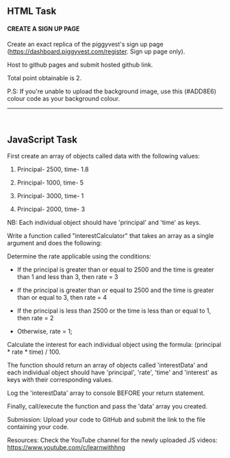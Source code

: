 ## HTML Task
#### CREATE A SIGN UP PAGE

Create an exact replica of the piggyvest's sign up page (https://dashboard.piggyvest.com/register. Sign up page only). 

Host to github pages and submit hosted github link. 

Total point obtainable is 2. 

P.S: If you're unable to upload the background image, use this (#ADD8E6) colour code as your background colour.

<hr >
<br >


## JavaScript Task

First create an array of objects called data with the following values:

1. Principal- 2500, time- 1.8

2. Principal- 1000, time- 5

3. Principal- 3000, time- 1

4. Principal- 2000, time- 3
 

NB: Each individual object should have 'principal' and 'time' as keys.

Write a function called "interestCalculator" that takes an array as a single argument and does the following:


Determine the rate applicable using the conditions:

* If the principal is greater than or equal to 2500 and the time is greater than 1 and less than 3, then rate = 3

* If the principal is greater than or equal to 2500 and the time is greater than or equal to 3, then rate = 4

* If the principal is less than 2500 or the time is less than or equal to 1, then rate = 2

* Otherwise, rate = 1;


Calculate the interest for each individual object using the formula: (principal * rate * time) / 100. 

The function should return an array of objects called 'interestData' and each individual object should have 'principal', 'rate', 'time' and 'interest' as keys with their corresponding values.

Log the 'interestData' array to console BEFORE your return statement.

Finally, call/execute the function and pass the 'data' array you created.

 

Submission: Upload your code to GitHub and submit the link to the file containing your code.

Resources: Check the YouTube channel for the newly uploaded JS videos: https://www.youtube.com/c/learnwithhng

